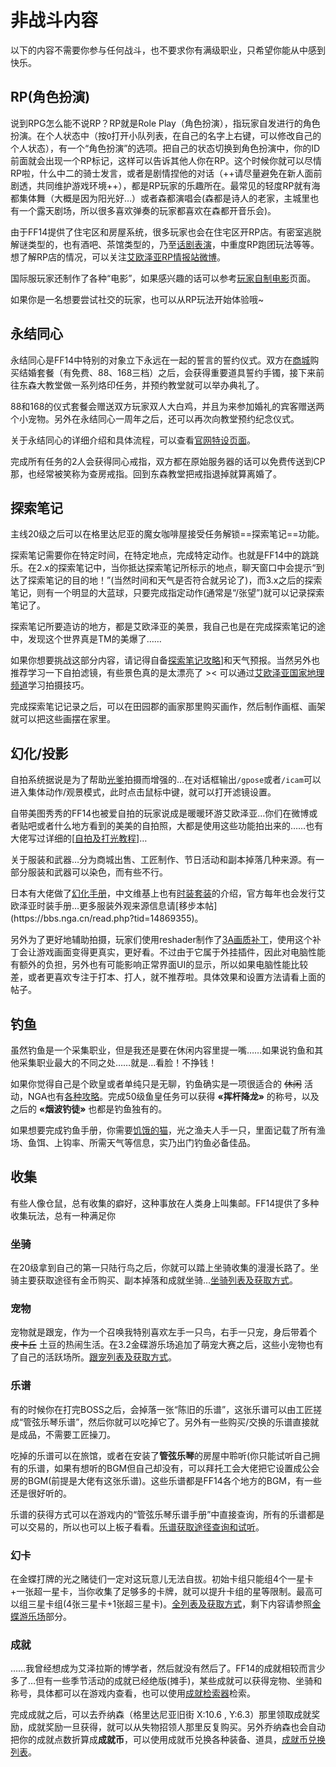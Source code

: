 # 非战斗内容

<FloatTOC />
以下的内容不需要你参与任何战斗，也不要求你有满级职业，只希望你能从中感到快乐。

## RP(角色扮演)

说到RPG怎么能不说RP？RP就是Role Play（角色扮演），指玩家自发进行的角色扮演。在个人状态中（按`O`打开小队列表，在自己的名字上右键，可以修改自己的个人状态），有一个“角色扮演”的选项。把自己的状态切换到角色扮演中，你的ID前面就会出现一个RP标记，这样可以告诉其他人你在RP。这个时候你就可以尽情RP啦，什么中二的骑士发言，或者是剧情捏他的对话（++请尽量避免在新人面前剧透，共同维护游戏环境++），都是RP玩家的乐趣所在。最常见的轻度RP就有海都集体舞（大概是因为阳光好…）或者森都演唱会(森都是诗人的老家，主城里也有一个露天剧场，所以很多喜欢弹奏的玩家都喜欢在森都开音乐会)。

由于FF14提供了住宅区和房屋系统，很多玩家也会在住宅区开RP店。有密室逃脱解谜类型的，也有酒吧、茶馆类型的，乃至[话剧表演](https://zhuanlan.zhihu.com/p/64791226)，中重度RP跑团玩法等等。想了解RP店的情况，可以关注[艾欧泽亚RP情报站微博](https://www.weibo.com/u/6212462969)。

国际服玩家还制作了各种“电影”，如果感兴趣的话可以参考[玩家自制电影](./other.md#玩家自制电影)页面。

如果你是一名想要尝试社交的玩家，也可以从RP玩法开始体验哦~

## 永结同心

永结同心是FF14中特别的对象立下永远在一起的誓言的誓约仪式。双方在[商城](http://act.ff.sdo.com/20170918Shop/mall.md#/mall?parentCode=5)购买结婚套餐（有免费、88、168三档）之后，会获得重要道具誓约手镯，接下来前往东森大教堂做一系列烙印任务，并预约教堂就可以举办典礼了。

88和168的仪式套餐会赠送双方玩家双人大白鸡，并且为来参加婚礼的宾客赠送两个小宠物。另外在永结同心一周年之后，还可以再次向教堂预约纪念仪式。

关于永结同心的详细介绍和具体流程，可以查看[官网特设页面](http://act.ff.sdo.com/project/150420Marriage/index.md)。

完成所有任务的2人会获得同心戒指，双方都在原始服务器的话可以免费传送到CP那，也经常被笑称为查房戒指。回到东森教堂把戒指退掉就算离婚了。

## 探索笔记

主线20级之后可以在格里达尼亚的魔女咖啡屋接受任务<Quest name="被遗忘的探索笔记" type="plus" />解锁==探索笔记==功能。

探索笔记需要你在特定时间，在特定地点，完成特定动作。也就是FF14中的跳跳乐。在2.x的探索笔记中，当你抵达探索笔记所标示的地点，聊天窗口中会提示“到达了探索笔记的目的地！”(当然时间和天气是否符合就另论了)，而3.x之后的探索笔记，则有一个明显的大蓝球，只要完成指定动作(通常是“/张望”)就可以记录探索笔记了。

探索笔记所要造访的地方，都是艾欧泽亚的美景，我自己也是在完成探索笔记的途中，发现这个世界真是TM的美爆了……

如果你想要挑战这部分内容，请记得自备[探索笔记攻略](http://tools.ffxiv.cn/dajipai/)]和天气预报。当然另外也推荐学习一下自拍滤镜，有些景色真的是太漂亮了 >< 可以通过[艾欧泽亚国家地理频道](https://nge.ffxiv.cn/)学习拍摄技巧。

完成探索笔记记录之后，可以在田园郡的画家那里购买画作，然后制作画框、画架就可以把这些画摆在家里。

## 幻化/投影

自拍系统据说是为了帮助[光爹](/topic/other.htm#光之老爹)拍摄而增强的…在对话框输出`/gpose`或者`/icam`可以进入集体动作/观景模式，此时点击鼠标中键，就可以打开滤镜设置。

自带美图秀秀的FF14也被爱自拍的玩家说成是暖暖环游艾欧泽亚…你们在微博或者贴吧或者什么地方看到的美美的自拍照，大都是使用这些功能拍出来的……也有大佬写过详细的[[自拍及打光教程](https://www.weibo.com/ttarticle/p/show?id=2309404124402911432252)]…

关于服装和武器…分为商城出售、工匠制作、节日活动和副本掉落几种来源。有一部分服装和武器可以染色，而有些不行。

日本有大佬做了[幻化手册](https://mirapri.com/)，中文维基上也有[时装套装]([https://ff14.huijiwiki.com/wiki/%E6%97%B6%E8%A3%85%E5%A5%97%E8%A3%85](https://ff14.huijiwiki.com/wiki/时装套装))的介绍，官方每年也会发行艾欧泽亚时装手册…更多服装外观来源信息请[移步本帖](https://bbs.nga.cn/read.php?tid=14869355)。

另外为了更好地辅助拍摄，玩家们使用reshader制作了[3A画质补丁](https://bbs.nga.cn/read.php?tid=13624110)，使用这个补丁会让游戏画面变得更真实，更好看。不过由于它属于外挂插件，因此对电脑性能有额外的负担，另外也有可能影响正常界面UI的显示，所以如果电脑性能比较差，或者更喜欢专注于打本、打人，就不推荐啦。具体效果和设置方法请看上面的帖子。

## 钓鱼

虽然钓鱼是一个采集职业，但是我还是要在休闲内容里提一嘴……如果说钓鱼和其他采集职业最大的不同之处……就是…看脸！不挣钱！

如果你觉得自己是个欧皇或者单纯只是无聊，钓鱼确实是一项很适合的 ~~休闲~~ 活动，NGA也有[各种攻略](https://bbs.nga.cn/read.php?tid=7237606)。完成50级鱼皇任务可以获得 **«挥杆降龙»** 的称号，以及之后的 **«烟波钓徒»** 也都是钓鱼独有的。

如果想要完成钓鱼手册，你需要[饥饿的猫](http://cn.ff14angler.com/)，光之渔夫人手一只，里面记载了所有渔场、鱼饵、上钩率、所需天气等信息，实乃出门钓鱼必备佳品。

## 收集

有些人像仓鼠，总有收集的癖好，这种事放在人类身上叫集邮。FF14提供了多种收集玩法，总有一种满足你

### 坐骑

在20级拿到自己的第一只陆行鸟之后，你就可以踏上坐骑收集的漫漫长路了。坐骑主要获取途径有金币购买、副本掉落和成就坐骑…[坐骑列表及获取方式](https://ff14.huijiwiki.com/wiki/%E5%9D%90%E9%AA%91%E8%8E%B7%E5%8F%96%E6%96%B9%E5%BC%8F)。

### 宠物

宠物就是跟宠，作为一个召唤我特别喜欢左手一只鸟，右手一只宠，身后带着个 ~~皮卡丘~~ 土豆的热闹生活。在3.2金碟游乐场追加了萌宠大赛之后，这些小宠物也有了自己的活跃场所。[跟宠列表及获取方式](https://ff14.huijiwiki.com/wiki/%E5%AE%A0%E7%89%A9%E8%8E%B7%E5%8F%96%E6%96%B9%E5%BC%8F)。

### 乐谱

有的时候你在打完BOSS之后，会掉落一张“陈旧的乐谱”，这张乐谱可以由工匠搓成“管弦乐琴乐谱”，然后你就可以吃掉它了。另外有一些购买/交换的乐谱直接就是成品，不需要工匠操刀。

吃掉的乐谱可以在旅馆，或者在安装了**管弦乐琴**的房屋中聆听(你只能试听自己拥有的乐谱，如果有想听的BGM但自己却没有，可以拜托工会大佬把它设置成公会房的BGM(前提是大佬有这张乐谱)。这些乐谱都是FF14各个地方的BGM，有一些还是很好听的。

乐谱的获得方式可以在游戏内的“管弦乐琴乐谱手册”中直接查询，所有的乐谱都是可以交易的，所以也可以上板子看看。[乐谱获取途径查询和试听](https://tools.ffxiv.cn/lajipai/)。

### 幻卡

在金蝶打牌的光之赌徒们一定对这玩意儿无法自拔。初始卡组只能组4个一星卡+一张超一星卡，当你收集了足够多的卡牌，就可以提升卡组的星等限制。最高可以组三星卡组(4张三星卡+1张超三星卡)。[全列表及获取方式](https://ff14.huijiwiki.com/wiki/九宫幻卡卡牌)，剩下内容请参照[金蝶游乐场](/topic/goldsaucer.md)部分。

### 成就

……我曾经想成为艾泽拉斯的博学者，然后就没有然后了。FF14的成就相较而言少多了…但有一些季节活动的成就已经绝版(摊手)，某些成就可以获得宠物、坐骑和称号，具体都可以在游戏内查看，也可以使用[成就检索器](https://ff14.huijiwiki.com/wiki/AchievementSearch)检索。

完成成就之后，可以去乔纳森（格里达尼亚旧街 X:10.6 , Y:6.3）那里领取成就奖励，成就奖励一旦获得，就可以从失物招领人那里反复购买。另外乔纳森也会自动把你的成就点数折算成**成就币**，可以使用成就币兑换各种装备、道具，[成就币兑换列表](https://ff14.huijiwiki.com/wiki/%E6%88%90%E5%B0%B1%E5%B8%81)。
